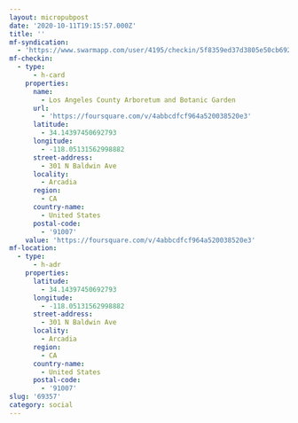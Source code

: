 ```yaml
---
layout: micropubpost
date: '2020-10-11T19:15:57.000Z'
title: ''
mf-syndication:
  - 'https://www.swarmapp.com/user/4195/checkin/5f8359ed37d3805e50cb6927'
mf-checkin:
  - type:
      - h-card
    properties:
      name:
        - Los Angeles County Arboretum and Botanic Garden
      url:
        - 'https://foursquare.com/v/4abbcdfcf964a520038520e3'
      latitude:
        - 34.14397450692793
      longitude:
        - -118.05131562998882
      street-address:
        - 301 N Baldwin Ave
      locality:
        - Arcadia
      region:
        - CA
      country-name:
        - United States
      postal-code:
        - '91007'
    value: 'https://foursquare.com/v/4abbcdfcf964a520038520e3'
mf-location:
  - type:
      - h-adr
    properties:
      latitude:
        - 34.14397450692793
      longitude:
        - -118.05131562998882
      street-address:
        - 301 N Baldwin Ave
      locality:
        - Arcadia
      region:
        - CA
      country-name:
        - United States
      postal-code:
        - '91007'
slug: '69357'
category: social
---
```

